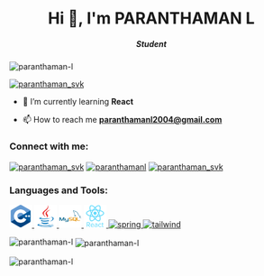 <h1 align="center">Hi 👋, I'm PARANTHAMAN L</h1>
<h5 align="center">Student</h5>

<p align="left"> <img src="https://komarev.com/ghpvc/?username=paranthaman-l&label=Profile%20views&color=0e75b6&style=flat" alt="paranthaman-l" /> </p>

<p align="left"> <a href="https://twitter.com/paranthaman_svk" target="blank"><img src="https://img.shields.io/twitter/follow/paranthaman_svk?logo=twitter&style=for-the-badge" alt="paranthaman_svk" /></a> </p>

- 🌱 I’m currently learning **React**

- 📫 How to reach me **paranthamanl2004@gmail.com**

<h3 align="left">Connect with me:</h3>
<p align="left">
<a href="https://twitter.com/paranthaman_svk" target="blank"><img align="center" src="https://raw.githubusercontent.com/rahuldkjain/github-profile-readme-generator/master/src/images/icons/Social/twitter.svg" alt="paranthaman_svk" height="30" width="40" /></a>
<a href="https://linkedin.com/in/paranthamanl" target="blank"><img align="center" src="https://raw.githubusercontent.com/rahuldkjain/github-profile-readme-generator/master/src/images/icons/Social/linked-in-alt.svg" alt="paranthamanl" height="30" width="40" /></a>
<a href="https://instagram.com/paranthaman_svk" target="blank"><img align="center" src="https://raw.githubusercontent.com/rahuldkjain/github-profile-readme-generator/master/src/images/icons/Social/instagram.svg" alt="paranthaman_svk" height="30" width="40" /></a>
</p>

<h3 align="left">Languages and Tools:</h3>
<p align="left"> <a href="https://www.w3schools.com/cpp/" target="_blank" rel="noreferrer"> <img src="https://raw.githubusercontent.com/devicons/devicon/master/icons/cplusplus/cplusplus-original.svg" alt="cplusplus" width="40" height="40"/> </a> <a href="https://www.java.com" target="_blank" rel="noreferrer"> <img src="https://raw.githubusercontent.com/devicons/devicon/master/icons/java/java-original.svg" alt="java" width="40" height="40"/> </a> <a href="https://www.mysql.com/" target="_blank" rel="noreferrer"> <img src="https://raw.githubusercontent.com/devicons/devicon/master/icons/mysql/mysql-original-wordmark.svg" alt="mysql" width="40" height="40"/> </a> <a href="https://reactjs.org/" target="_blank" rel="noreferrer"> <img src="https://raw.githubusercontent.com/devicons/devicon/master/icons/react/react-original-wordmark.svg" alt="react" width="40" height="40"/> </a> <a href="https://spring.io/" target="_blank" rel="noreferrer"> <img src="https://www.vectorlogo.zone/logos/springio/springio-icon.svg" alt="spring" width="40" height="40"/> </a> <a href="https://tailwindcss.com/" target="_blank" rel="noreferrer"> <img src="https://www.vectorlogo.zone/logos/tailwindcss/tailwindcss-icon.svg" alt="tailwind" width="40" height="40"/> </a> </p>

<p><img align="left" src="https://github-readme-stats.vercel.app/api/top-langs?username=paranthaman-l&show_icons=true&locale=en&layout=compact" alt="paranthaman-l" /></p>

<p>&nbsp;<img align="center" src="https://github-readme-stats.vercel.app/api?username=paranthaman-l&show_icons=true&locale=en" alt="paranthaman-l" /></p>

<p><img align="center" src="https://github-readme-streak-stats.herokuapp.com/?user=paranthaman-l&" alt="paranthaman-l" /></p>

